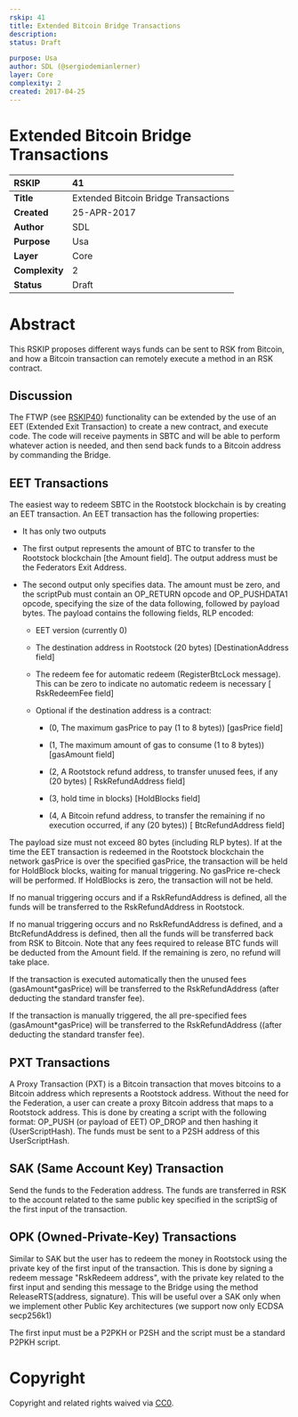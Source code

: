 ```yaml
---
rskip: 41
title: Extended Bitcoin Bridge Transactions
description: 
status: Draft

purpose: Usa
author: SDL (@sergiodemianlerner)
layer: Core
complexity: 2
created: 2017-04-25
---
```


# Extended Bitcoin Bridge Transactions

|RSKIP          |41           |
| :------------ |:-------------|
|**Title**      |Extended Bitcoin Bridge Transactions|
|**Created**    |25-APR-2017 |
|**Author**     |SDL |
|**Purpose**    |Usa |
|**Layer**      |Core |
|**Complexity** |2 |
|**Status**     |Draft | 

# **Abstract**

This RSKIP proposes different ways funds can be sent to RSK from Bitcoin, and how a Bitcoin transaction can remotely execute a method in an RSK contract.

## Discussion

The FTWP (see [RSKIP40]) functionality can be extended by the use of an EET (Extended Exit Transaction) to create a new contract, and execute code. The code will receive payments in SBTC and will be able to perform whatever action is needed, and then send back funds to a Bitcoin address by commanding the Bridge.

## EET Transactions

The easiest way to redeem SBTC in the Rootstock blockchain is by creating an EET transaction. An EET transaction has the following properties:

* It has only two outputs

* The first output represents the amount of BTC to transfer to the Rootstock blockchain [the Amount field]. The output address must be the Federators Exit Address.

* The second output only specifies data. The amount must be zero, and the scriptPub must contain an OP_RETURN opcode and OP_PUSHDATA1 opcode, specifying the size of the data following, followed by payload bytes. The payload contains the following fields, RLP encoded:

    * EET version (currently 0)

    * The destination address in Rootstock (20 bytes) [DestinationAddress field]

    * The redeem fee for automatic redeem (RegisterBtcLock message). This can be zero to indicate no automatic redeem is necessary [ RskRedeemFee field]

    * Optional if the destination address is a contract:

        * (0, The maximum gasPrice to pay (1 to 8 bytes)) [gasPrice field] 

        * (1, The maximum amount of gas to consume (1 to 8 bytes)) [gasAmount field]

        * (2, A Rootstock refund address, to transfer unused fees, if any (20 bytes) [ RskRefundAddress field]

        * (3, hold time in blocks) [HoldBlocks field]

        * (4, A Bitcoin refund address, to transfer the remaining if no execution occurred, if any (20 bytes)) [ BtcRefundAddress field]

The payload size must not exceed 80 bytes (including RLP bytes). If at the time the EET transaction is redeemed in the Rootstock blockchain the network gasPrice is over the specified gasPrice, the transaction will be held for HoldBlock blocks, waiting for manual triggering. No gasPrice re-check will be performed. If HoldBlocks is zero, the transaction will not be held. 

If no manual triggering occurs and if a RskRefundAddress is defined, all the funds will be transferred to the RskRefundAddress in Rootstock.

If no manual triggering occurs and no RskRefundAddress is defined, and a BtcRefundAddress is defined, then all the funds will be transferred back from RSK to Bitcoin. Note that any fees required to release BTC funds will be deducted from the Amount field. If the remaining is zero, no refund will take place.

If the transaction is executed automatically then the unused fees (gasAmount*gasPrice) will be transferred to the  RskRefundAddress (after deducting the standard transfer fee).

If the transaction is manually triggered, the all pre-specified fees (gasAmount*gasPrice) will be transferred to the RskRefundAddress ((after deducting the standard transfer fee).

## PXT Transactions

A Proxy Transaction (PXT) is a Bitcoin transaction that moves bitcoins to a Bitcoin address which represents a Rootstock address. Without the need for the Federation, a user can create a proxy Bitcoin address that maps to a Rootstock address. This is done by creating a script with the following format: OP_PUSH <RskAddress> (or payload of EET) OP_DROP <Federation script> and then hashing it (UserScriptHash). The funds must be sent to a P2SH address of this UserScriptHash.

## SAK (Same Account Key) Transaction

Send the funds to the Federation address. The funds are transferred in RSK to the account related to the same public key specified in the scriptSig of the first input of the transaction. 

## OPK (Owned-Private-Key) Transactions

Similar to SAK but the user has to redeem the money in Rootstock using the private key of the first input of the transaction. This is done by signing a redeem message "RskRedeem address", with the private key related to the first input and sending this message to the Bridge using the method ReleaseRTS(address, signature). This will be useful over a SAK only when we implement other Public Key architectures (we support now only ECDSA secp256k1)

The first input must be a P2PKH or P2SH and the script must be a standard P2PKH script.

[RSKIP40]: https://github.com/rsksmart/RSKIPs/blob/master/IPs/RSKIP40.md

# **Copyright**

Copyright and related rights waived via [CC0](https://creativecommons.org/publicdomain/zero/1.0/).